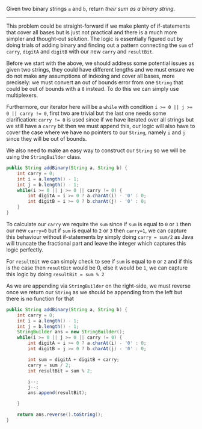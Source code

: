 Given two binary strings `a` and `b`, return _their sum as a binary string_.
***
This problem could be straight-forward if we make plenty of if-statements that cover all bases but is just not practical and there is a much more simpler and thought-out solution. The logic is essentially figured out by doing trials of adding binary and finding out a pattern connecting the `sum` of `carry`, `digitA` and `digitB` with our new `carry` and `resultBit`.

Before we start with the above, we should address some potential issues as given two strings, they could have different lengths and we must ensure we do not make any assumptions of indexing and cover all bases, more precisely: we must convert an out of bounds error from one `String` that could be out of bounds with a `0` instead. To do this we can simply use multiplexers.

Furthermore, our iterator here will be a `while` with condition `i >= 0 || j >= 0 || carry != 0`, first two are trivial but the last one needs some clarification: `carry != 0` is used since if we have iterated over all strings but we still have a `carry` bit then we must append this, our logic will also have to cover the case where we have no pointers to our `String`, namely `i` and `j` since they will be out of bounds.

We also need to make an easy way to construct our `String` so we will be using the `StringBuilder` class.

```java
public String addBinary(String a, String b) {
	int carry = 0;
	int i = a.length() - 1;
	int j = b.length() - 1;
	while(i >= 0 || j >= 0 || carry != 0) {
		int digitA = i >= 0 ? a.charAt(i) - '0' : 0;
		int digitB = i >= 0 ? b.charAt(j) - '0' : 0;
	}
}
```

To calculate our `carry` we require the `sum` since if `sum` is equal to `0` or `1` then our new `carry=0` but if `sum` is equal to `2` or `3` then `carry=1`, we can capture this behaviour without if-statements by simply doing `carry = sum/2` as Java will truncate the fractional part and leave the integer which captures this logic perfectly.

For `resultBit` we can simply check to see if `sum` is equal to `0` or `2` and if this is the case then `resultBit` would be 0, else it would be `1`, we can capture this logic by doing `resultBit = sum % 2`

As we are appending via `StringBuilder` on the right-side, we must reverse once we return our `String` as we should be appending from the left but there is no function for that
```java
public String addBinary(String a, String b) {
	int carry = 0;
	int i = a.length() - 1;
	int j = b.length() - 1;
	StringBuilder ans = new StringBuilder();
	while(i >= 0 || j >= 0 || carry != 0) {
		int digitA = i >= 0 ? a.charAt(i) - '0' : 0;
		int digitB = j >= 0 ? b.charAt(j) - '0' : 0;

		int sum = digitA + digitB + carry;
		carry = sum / 2;
		int resultBit = sum % 2;

		i--;
		j--;
		ans.append(resultBit);

	}

	return ans.reverse().toString();
}
```

